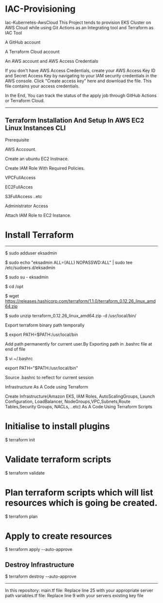# IAC-Provisioning


Iac-Kubernetes-AwsCloud
This Project tends to provision EKS Cluster on AWS Cloud while using Git Actions as an Integrating tool and Terraform as IAC Tool

A GitHub account

A Terraform Cloud account

An AWS account and AWS Access Credentials

If you don't have AWS Access Credentials, create your AWS Access Key ID and Secret Access Key by navigating to your IAM security credentials in the AWS console. Click "Create access key" here and download the file. This file contains your access credentials.

In the End, You can track the status of the apply job through GitHub Actions or Terraform Cloud.

------------------------------------------------------------------------------------------------------------------

Terraform Installation And Setup In AWS EC2 Linux Instances CLI
------------------------------------------------------------------------------------------------------------------

Prerequisite

AWS Acccount.

Create an ubuntu EC2 Instnace.

Create IAM Role With Required Policies.

VPCFullAccess

EC2FullAcces

S3FullAccess ..etc

Administrator Access

Attach IAM Role to EC2 Instance.

# Install Terraform
---------------------------------------------------------------------------------------------------------------------

$ sudo adduser eksadmin

$ sudo echo "eksadmin  ALL=(ALL) NOPASSWD:ALL" | sudo tee /etc/sudoers.d/eksadmin

$ sudo su - eksadmin

$ cd /opt

$ wget https://releases.hashicorp.com/terraform/1.1.0/terraform_0.12.26_linux_amd64.zip

$ sudo unzip terraform_0.12.26_linux_amd64.zip -d /usr/local/bin/

Export terraform binary path temporally

$ export PATH=$PATH:/usr/local/bin

Add path permanently for current user.By Exporting path in .bashrc file at end of file

$ vi ~/.bashrc

   export PATH="$PATH:/usr/local/bin"
   
Source .bashrc to reflect for current session

Infrastructure As A Code using Terraform

Create Infrastructure(Amazon EKS, IAM Roles, AutoScalingGroups, Launch Configuration, LoadBalancer, NodeGroups,VPC,Subnets,Route Tables,Security Groups, NACLs, ..etc) As A Code Using Terraform Scripts

# Initialise to install plugins

$ terraform init 

# Validate terraform scripts

$ terraform validate 

# Plan terraform scripts which will list resources which is going  be created.

$ terraform plan 

# Apply to create resources

$ terraform apply --auto-approve

##  Destroy Infrastructure  

$ terraform destroy --auto-approve

------------------------------------------------------------------------------------------------------
 In this repository:
 main.tf file: Replace line 25 with your appropriate server path
 variables.tf file: Replace line 9 with your servers existing key file


